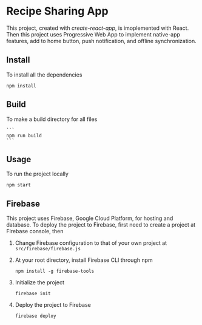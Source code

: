 # Recipe Sharing App
This project, created with *create-react-app*, is imoplemented with React. Then this project uses Progressive Web App to implement native-app features, add to home button, push notification, and offline synchronization. 

## Install
To install all the dependencies 
```
npm install
```

## Build
To make a build directory for all files

    ```
    npm run build
    ```

## Usage
To run the project locally

  ```
  npm start
  ```

## Firebase

This project uses Firebase, Google Cloud Platform, for hosting and database. To deploy the project to Firebase, first need to create a project at Firebase console, then

1. Change Firebase configuration to that of your own project at `src/firebase/firebase.js`

2. At your root directory, install Firebase CLI through npm

    ```
    npm install -g firebase-tools    
    ```

3. Initialize the project 

    ```
    firebase init    
    ```

4. Deploy the project to Firebase 

    ```
    firebase deploy    
    ```
